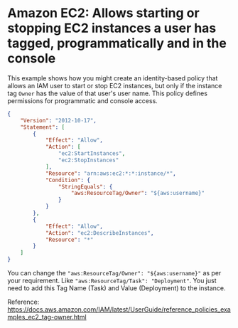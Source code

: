 # Amazon EC2: Allows starting or stopping EC2 instances a user has tagged, programmatically and in the console

This example shows how you might create an identity-based policy that allows an IAM user to start or stop EC2 instances, but only if the instance tag `Owner` has the value of that user's user name. This policy defines permissions for programmatic and console access.

```json
{
    "Version": "2012-10-17",
    "Statement": [
        {
            "Effect": "Allow",
            "Action": [
                "ec2:StartInstances",
                "ec2:StopInstances"
            ],
            "Resource": "arn:aws:ec2:*:*:instance/*",
            "Condition": {
                "StringEquals": {
                    "aws:ResourceTag/Owner": "${aws:username}"
                }
            }
        },
        {
            "Effect": "Allow",
            "Action": "ec2:DescribeInstances",
            "Resource": "*"
        }
    ]
}
```

You can change the `"aws:ResourceTag/Owner": "${aws:username}"` as per your requirement. Like `"aws:ResourceTag/Task": "Deployment"`. You just need to add this Tag Name (Task) and Value (Deployment) to the instance.

Reference: https://docs.aws.amazon.com/IAM/latest/UserGuide/reference_policies_examples_ec2_tag-owner.html
